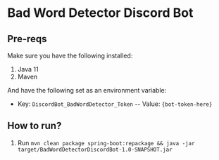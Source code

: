 # Bad Word Detector Discord Bot

## Pre-reqs

Make sure you have the following installed:
1. Java 11
2. Maven

And have the following set as an environment variable:
- Key: `DiscordBot_BadWordDetector_Token` -- Value: `{bot-token-here}`

## How to run?

1. Run `mvn clean package spring-boot:repackage && java -jar target/BadWordDetectorDiscordBot-1.0-SNAPSHOT.jar`
